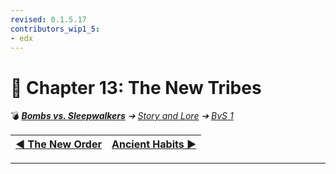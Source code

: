 ```yaml
---
revised: 0.1.5.17
contributors_wip1_5:
- edx
---
```


# 📄 Chapter 13: The New Tribes

💣 ***[Bombs vs. Sleepwalkers][home]** ➔ [Story and Lore][story] ➔ [BvS 1][story_bvs1]*

| [◀️ The New Order][prev] | [Ancient Habits ▶️][next] |
| --: | :-- |

****

[home]: /README.md
[prev]: /story/bvs1/12_the_new_order.md
[next]: /story/bvs1/14_ancient_habits.md
[story]: /story/readme.md
[story_bvs1]: /story/bvs1/readme.md
